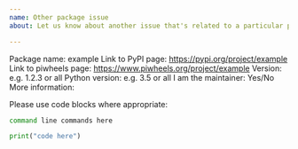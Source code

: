```yaml
---
name: Other package issue
about: Let us know about another issue that's related to a particular package in piwheels

---
```


Package name: example
Link to PyPI page: https://pypi.org/project/example
Link to piwheels page: https://www.piwheels.org/project/example
Version: e.g. 1.2.3 or all
Python version: e.g. 3.5 or all
I am the maintainer: Yes/No
More information:

Please use code blocks where appropriate:

```bash
command line commands here
```

```python
print("code here")
```
